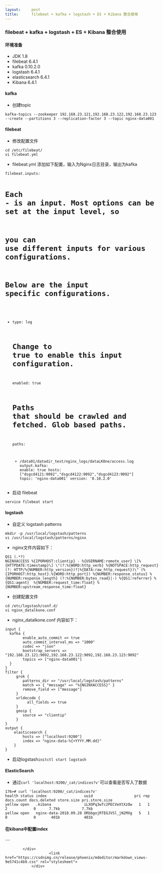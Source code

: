 ```yaml
---
layout:     post
title:      filebeat + kafka + logstash + ES + Kibana 整合使用
---
```

<div id="article_content" class="article_content clearfix csdn-tracking-statistics" data-pid="blog" data-mod="popu_307" data-dsm="post">
								            <div id="content_views" class="markdown_views prism-atom-one-dark">
							<!-- flowchart 箭头图标 勿删 -->
							<svg xmlns="http://www.w3.org/2000/svg" style="display: none;"><path stroke-linecap="round" d="M5,0 0,2.5 5,5z" id="raphael-marker-block" style="-webkit-tap-highlight-color: rgba(0, 0, 0, 0);"></path></svg>
							<h3><a id="filebeat__kafka__logstash__ES__Kibana__0"></a>filebeat + kafka + logstash + ES + Kibana 整合使用</h3>
<h4><a id="_2"></a>环境准备</h4>
<ul>
<li>JDK 1.8</li>
<li>filebeat 6.4.1</li>
<li>kafka 0.10.2.0</li>
<li>logstash 6.4.1</li>
<li>elasticsearch 6.4.1</li>
<li>Kibana 6.4.1</li>
</ul>
<h4><a id="kafka_12"></a>kafka</h4>
<ul>
<li>创建topic</li>
</ul>
<pre class=" language-sh"><code class="prism  language-sh">kafka-topics --zookeeper 192.168.23.121,192.168.23.122,192.168.23.123 --create --partitions 3 --replication-factor 3 --topic nginx-data001
</code></pre>
<h4><a id="filebeat_20"></a>filebeat</h4>
<ul>
<li>修改配置文件</li>
</ul>
<pre class=" language-sh"><code class="prism  language-sh">cd /etc/filebeat/
vi filebeat.yml
</code></pre>
<ul>
<li>filebeat.yml 添加如下配置，输入为Nginx日志目录，输出为kafka</li>
</ul>
<pre><code>filebeat.inputs:

# Each - is an input. Most options can be set at the input level, so
# you can use different inputs for various configurations.
# Below are the input specific configurations.

- type: log

  # Change to true to enable this input configuration.
  enabled: true

  # Paths that should be crawled and fetched. Glob based paths.
  paths:
   - /data01/datadir_test/nginx_logs/dataLKOne/access.log
output.kafka:
   enable: true
   hosts: ["dsgcd4121:9092","dsgcd4122:9092","dsgcd4123:9092"]
   topic: 'nginx-data001'
   version: '0.10.2.0'
</code></pre>
<ul>
<li>启动 filebeat</li>
</ul>
<pre><code>service filebeat start
</code></pre>
<h4><a id="logstash_58"></a>logstash</h4>
<ul>
<li>自定义 logstash patterns</li>
</ul>
<pre class=" language-sh"><code class="prism  language-sh">mkdir -p /usr/local/logstash/patterns
vi /usr/local/logstash/patterns/nginx
</code></pre>
<ul>
<li>nginx文件内容如下：</li>
</ul>
<pre><code>QS1 (.*?)
NGINXACCESS %{IPORHOST:clientip} - %{USERNAME:remote_user} \[%{HTTPDATE:timestamp}\] \"(?:%{WORD:http_verb} %{NOTSPACE:http_request}(?: HTTP/%{NUMBER:http_version})?|%{DATA:raw_http_request})\" (%{IPORHOST:http_host}.%{WORD:http_port}) %{NUMBER:response_status} %{NUMBER:response_length} (?:%{NUMBER:bytes_read}|-) %{QS1:referrer} %{QS1:agent}  %{NUMBER:request_time:float} %{NUMBER:upstream_response_time:float}
</code></pre>
<ul>
<li>创建配置文件</li>
</ul>
<pre class=" language-sh"><code class="prism  language-sh">cd /etc/logstash/conf.d/
vi nginx_datalkone.conf
</code></pre>
<ul>
<li>nginx_datalkone.conf 内容如下：</li>
</ul>
<pre class=" language-conf"><code class="prism  language-conf">input {
  kafka {
        enable_auto_commit =&gt; true
        auto_commit_interval_ms =&gt; "1000"
        codec =&gt; "json"
        bootstrap_servers =&gt; "192.168.23.121:9092,192.168.23.122:9092,192.168.23.123:9092"
        topics =&gt; ["nginx-data001"]
  }
}
filter {
     grok {
        patterns_dir =&gt; "/usr/local/logstash/patterns"
        match =&gt; { "message" =&gt; "%{NGINXACCESS}" }
        remove_field =&gt; ["message"]
     }
     urldecode {
          all_fields =&gt; true
     }
     geoip {
        source =&gt; "clientip"
     }
}
output {
    elasticsearch {
        hosts =&gt; ["localhost:9200"]
        index =&gt; "nginx-data-%{+YYYY.MM.dd}"
    }
}
</code></pre>
<ul>
<li>启动logstash<code>initctl start logstash</code></li>
</ul>
<h4><a id="ElasticSearch_113"></a>ElasticSearch</h4>
<ul>
<li>通过<code>curl 'localhost:9200/_cat/indices?v'</code>可以查看是否写入了数据</li>
</ul>
<pre><code>176&gt;# curl 'localhost:9200/_cat/indices?v'
health status index                 uuid                   pri rep docs.count docs.deleted store.size pri.store.size
yellow open   .kibana               iLXOPq3wTc2PECVeXtXzOw   1   1          2            0      7.7kb          7.7kb
yellow open   nginx-data-2018.09.28 ORbbgojRTEGJVSl_jN2MXg   5   1          0            0       401b           401b
</code></pre>
<h4><a id="kibanaindex_125"></a>在kibana中配置index</h4>
<p>····</p>

            </div>
						<link href="https://csdnimg.cn/release/phoenix/mdeditor/markdown_views-9e5741c4b9.css" rel="stylesheet">
                </div>